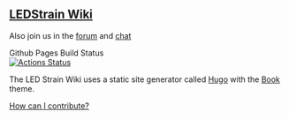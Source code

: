 ## [LEDStrain Wiki](https://wiki.ledstrain.org)

Also join us in the [forum](https://ledstrain.org) and [chat](https://chat.ledstrain.org)

Github Pages Build Status  
[![Actions Status](https://github.com/ledstrain/wiki.ledstrain.org/workflows/github-pages/badge.svg)](https://github.com/ledstrain/wiki.ledstrain.org/actions)

The LED Strain Wiki uses a static site generator called [Hugo](https://gohugo.io/) with the [Book](https://themes.gohugo.io/hugo-book/) theme.

[How can I contribute?](https://wiki.ledstrain.org/docs/appendix/meta/wiki/#contributing)
